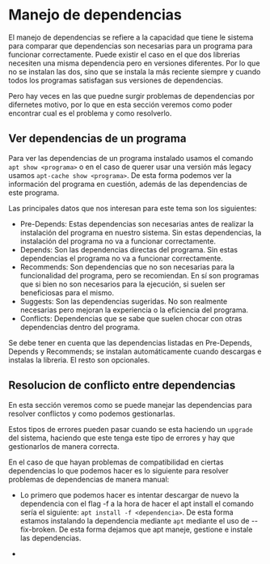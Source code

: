 # Manejo de dependencias

El manejo de dependencias se refiere a la capacidad que tiene le sistema para comparar que dependencias son necesarias para un programa para funcionar correctamente. Puede existir el caso en el que dos librerias necesiten una misma dependencia pero en versiones diferentes. Por lo que no se instalan las dos, sino que se instala la más reciente siempre y cuando todos los programas satisfagan sus versiones de dependencias. 

Pero hay veces en las que puedne surgir problemas de dependencias por difernetes motivo, por lo que en esta sección veremos como poder encontrar cual es el problema y como resolverlo.

## Ver dependencias de un programa

Para ver las dependencias de un programa instalado usamos el comando `apt show <programa>` o en el caso de querer usar una versión más legacy usamos `apt-cache show <programa>`. De esta forma podemos ver la información del programa en cuestión, además de las dependencias de este programa.

Las principales datos que nos interesan para este tema son los siguientes:

- Pre-Depends: Estas dependencias son necesarias antes de realizar la instalación del programa en nuestro sistema. Sin estas dependencias, la instalación del programa no va a funcionar correctamente.
- Depends: Son las dependencias directas del programa. Sin estas dependencias el programa no va a funcionar correctamente.
- Recommends: Son dependencias que no son necesarias para la funcionalidad del programa, pero se recomiendan. En sí son programas que si bien no son necesarios para la ejecución, si suelen ser beneficiosas para el mismo. 
- Suggests: Son las dependencias sugeridas. No son realmente necesarias pero mejoran la experiencia o la eficiencia del programa.
- Conflicts: Dependencias que se sabe que suelen chocar con otras dependencias dentro del programa.

Se debe tener en cuenta que las dependencias listadas en Pre-Depends, Depends y Recommends; se instalan automáticamente cuando descargas e instalas la libreria. El resto son opcionales.

## Resolucion de conflicto entre dependencias

En esta sección veremos como se puede manejar las dependencias para resolver conflictos y como podemos gestionarlas.

Estos tipos de errores pueden pasar cuando se esta haciendo un `upgrade` del sistema, haciendo que este tenga este tipo de errores y hay que gestionarlos de manera correcta.

En el caso de que hayan problemas de compatibilidad en ciertas dependencias lo que podemos hacer es lo siguiente para resolver problemas de dependencias de manera manual:

- Lo primero que podemos hacer es intentar descargar de nuevo la dependencia con el flag -f a la hora de hacer el apt install el comando sería el siguiente: `apt install -f <dependencia>`. De esta forma estamos instalando la dependencia mediante `apt` mediante el uso de --fix-broken. De esta forma dejamos que apt maneje, gestione e instale las dependencias.

- 

